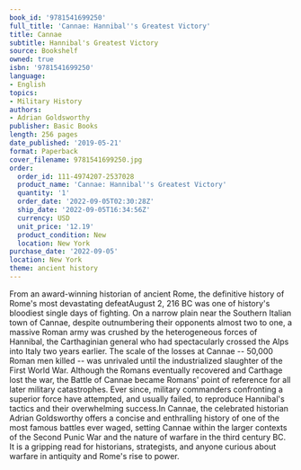 ```yaml
---
book_id: '9781541699250'
full_title: 'Cannae: Hannibal''s Greatest Victory'
title: Cannae
subtitle: Hannibal's Greatest Victory
source: Bookshelf
owned: true
isbn: '9781541699250'
language:
- English
topics:
- Military History
authors:
- Adrian Goldsworthy
publisher: Basic Books
length: 256 pages
date_published: '2019-05-21'
format: Paperback
cover_filename: 9781541699250.jpg
order:
  order_id: 111-4974207-2537028
  product_name: 'Cannae: Hannibal''s Greatest Victory'
  quantity: '1'
  order_date: '2022-09-05T02:30:28Z'
  ship_date: '2022-09-05T16:34:56Z'
  currency: USD
  unit_price: '12.19'
  product_condition: New
  location: New York
purchase_date: '2022-09-05'
location: New York
theme: ancient history
---
```

From an award-winning historian of ancient Rome, the definitive history of Rome's most devastating defeatAugust 2, 216 BC was one of history's bloodiest single days of fighting. On a narrow plain near the Southern Italian town of Cannae, despite outnumbering their opponents almost two to one, a massive Roman army was crushed by the heterogeneous forces of Hannibal, the Carthaginian general who had spectacularly crossed the Alps into Italy two years earlier. The scale of the losses at Cannae -- 50,000 Roman men killed -- was unrivaled until the industrialized slaughter of the First World War. Although the Romans eventually recovered and Carthage lost the war, the Battle of Cannae became Romans' point of reference for all later military catastrophes. Ever since, military commanders confronting a superior force have attempted, and usually failed, to reproduce Hannibal's tactics and their overwhelming success.In Cannae, the celebrated historian Adrian Goldsworthy offers a concise and enthralling history of one of the most famous battles ever waged, setting Cannae within the larger contexts of the Second Punic War and the nature of warfare in the third century BC. It is a gripping read for historians, strategists, and anyone curious about warfare in antiquity and Rome's rise to power.
